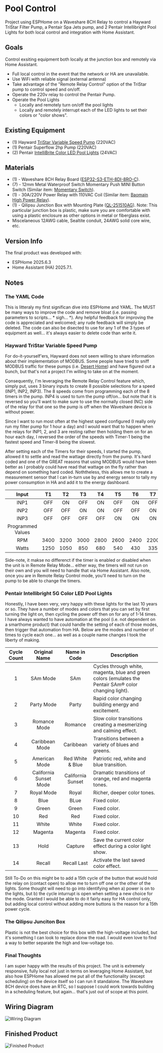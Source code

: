 # Pool Control
Project using ESPHome on a Waveshare 8CH Relay to control a Hayward TriStar Filter Pump, a Pentair Spa Jets pump, and 2 Pentair Intellibright Pool Lights for both local control and integration with Home Assistant.   

## Goals
Control exsiting equipment both locally at the junction box and remotely via Home Assistant.
- Full local control in the event that the network or HA are unavailable.
- Use WiFi with reliable signal (external antenna)
- Take advantage of the "Remote Relay Control" option of the TriStar pump to control speed and on/off.
- Operate the 220v relay to control the Pentair Pump.
- Operate the Pool Lights
  - Locally and remotely turn on/off the pool lights
  - Locally and remotely interrupt each of the LED lights to set their colors or "color shows".

## Existing Equipment
- \(1\) Hayward [TriStar Variable Speed Pump](https://hayward.com/tristar-vs-900-sp32900vsp.html) (220VAC)
- \(1\) Pentair Superflow 2hp Pump (220VAC)
- \(2\) Pentair [IntelliBrite Color LED Pool Lights](https://www.pentair.com/en-us/pool-spa/products/lighting/intellibrite-5g-color-led-pool-lights.html) (24VAC)

## Materials
- \(1\) - Waveshare 8CH Relay Board \([ESP32-S3-ETH-8DI-8RO-C](https://www.waveshare.com/wiki/ESP32-S3-ETH-8DI-8RO-C)\).
- \(7\) - 12mm Metal Waterproof Switch Momentary Push MINI Button Switch \(Similar item: [Momentary Switch](https://www.ebay.com/itm/265398183120)\).
- \(1\) - 30A/220V Power Relay with 110VAC Coil \(Similar item: [Baomain High Power Relay](https://www.ebay.com/itm/286505847153)\).
- \(1\) - Qilipsu Junction Box with Mounting Plate \([QL-251510AG](https://www.qilipsu.com/product-204.html)\).  Note: This particular junction box is plastic, make sure you are comfortable with using a plastic enclosure as other options in metal or fiberglass exist.
- Miscelaneous 12AWG cable, Sealtite conduit, 24AWG solid core wire, etc.

## Version Info
The final product was developed with:
- ESPHome 2025.6.3
- Home Assistant (HA) 2025.7.1.

## Notes
### The YAML Code
This is litteraly my first significan dive into ESPHome and YAML.  The MUST be many ways to improve the code and remove bloat \(i.e. passing parameters to scripts... * sigh... *\).  Any helpful feedback for improving the code is appreciated and welcomed; any rude feedback will simply be deleted.  The code can also be disected to use for any 1 of the 3 types of equipment as well... it's always easier to delete code than write it. 

### Hayward TriStar Variable Speed Pump
For do-it-yourself'ers, Hayward does not seem willing to share information about their implementation of MODBUS.  Some people have tried to sniff MODBUS traffic for these pumps \(i.e. [Desert Home](http://www.desert-home.com/2014/07/controlling-hayward-ecostar-pump.html)\) and have figured out a bunch, but that's not a project I'm willing to take on at the moment. 

Consequently, I'm leveraging the Remote Relay Control feature which, simply put, uses 3 binary inputs to create 8 possible selections for a speed \(INP1, INP2, INP3\).  The 8 speeds come from programming each of the 8 timers in the pump.  INP4 is used to turn the pump off/on... but note that it is reversed so you'll want to make sure to use the normally closed \(NC\) side of the relay for that one so the pump is off when the Waveshare device is without power.

Since I want to run most often at the highest speed configured \(I really only run my filter pump for 1 hour a day\) and I would want that to happen when the relays for INP1, 2, and 3 are resting rather then holding them on for an hour each day, I reversed the order of the speeds with Timer-1 being the fastest speed and Timer-8 being the slowest.  

After setting each of the Timers for their speeds, I started the pump, allowed it to settle and read the wattage directly from the pump.  It's hard coded and one of the GREAT reasons that using MODBUS would have been better as I probably could have read that wattage on the fly rather than depend on something hard coded.  Noththeless, this allows me to create a measurement sensor that I can in-turn use by and energy sensor to tally my power consumption in HA and add it to the energy dashboard.

| Input  |  T1  |  T2  |  T3  |  T4  |  T5  |  T6  |  T7  |  T8  |
| :---: | :---: | :---: | :---: | :---: | :---: | :---: | :---: | :---: |
| INP1   |  OFF |  ON  |  OFF |  ON  |  OFF |  ON  |  OFF |  ON  |
| INP2   |  OFF |  OFF |  ON  |  ON  |  OFF |  OFF |  ON  |  ON  |
| INP3   |  OFF |  OFF |  OFF |  OFF |  ON  |  ON  |  ON  |  ON  |
| Programmed Values |
| RPM    | 3400 | 3200 | 3000 | 2800 | 2600 | 2400 | 2200 | 2000 |
| Watts  | 1250 | 1050 | 850  | 680  | 540  | 430  | 335  | 260  |

Side-note, it makse no differenct if the timer is enabled or disabled when the unit is in Remote Relay Mode... either way, the timers will not run on their own and you will need to handle that via Home Assistant.  Also note, once you are in Remote Relay Control mode, you'll need to turn on the pump to be able to change the timers.

### Pentair Intellibright 5G Color LED Pool Lights
Honestly, I have been very, very happy with these lights for the last 10 years or so.  They have a number of modes and colors that you can set by first turning the light on, then cycling the power off then on for any of 1-14 times.  I have always wanted to have automation at the pool \(i.e. not dependent on a smarthome product\) that could handle the setting of each of those modes, then trigger that automation from HA.  Below are the modes and number of times to cycle each one... as well as a couple name changes I took the liberty of making.

| Cycle Count | Original Name | Name in Code | Description |
| :---------: | :-----------: | :----------: | ----------- |
| 1 | SAm Mode | SAm | Cycles through white, magenta, blue and green colors (emulates the Pentair SAm® color changing light). |
| 2 | Party Mode | Party | Rapid color changing building energy and excitement. |
| 3 | Romance Mode | Romance |  Slow color transitions creating a mesmerizing and calming effect.|
| 4 | Caribbean Mode | Caribbean | Transitions between a variety of blues and greens. |
| 5 | American Mode | Red White & Blue | Patriotic red, white and blue transition. |
| 6 | California Sunset Mode | California Sunset | Dramatic transitions of orange, red and magenta tones. |
| 7 | Royal Mode | Royal | Richer, deeper color tones. |
| 8 | Blue | BLue | Fixed color. |
| 9 | Green | Green | Fixed color. |
| 10 | Red | Red | Fixed color. |
| 11 | White | White | Fixed color. |
| 12 | Magenta | Magenta | Fixed color. |
| 13 | Hold | Capture |  Save the current color effect during a color light show. |
| 14 | Recall | Recall Last | Activate the last saved color effect. |

Still To-Do on this might be to add a 15th cycle of the button that would hold the relay on (contact open) to allow me to turn off one or the other of the lights.  Some thought will need to go into identifying when a) power is on to the lights, but b) the cycle inturrupt is open when setting a new choice for the mode.  Granted I would be able to do it fairly easy for HA control only, but adding local control without adding more buttons is the reason for a 15th power cycle.

### The Qilipsu Junciton Box
Plastic is not the best choice for this box with the high-voltage included, but it's something I can look to replace donw the road.  I would even love to find a way to better separate the high and low-voltage too.

### Final Thoughts
I am super happy with the results of this project.  The unit is extremely responsive, fully local not just in terms on leveraging Home Assistant, but also how ESPHome has allowed me put all of the functionality (except scheduling) on the device itself so I can run it standalone.  The Waveshare 8CH device does have an RTC, so I suppose I could work towards building in a scheduling feature, but again... that's just out of scope at this point.

## Wiring Diagram
![Wiring Diagram](https://github.com/jeparkspr/pool-control/blob/main/wiring-diagram.jpg)

## Finished Product
![Finished Product](https://github.com/jeparkspr/pool-control/blob/main/finished-product.jpg)
